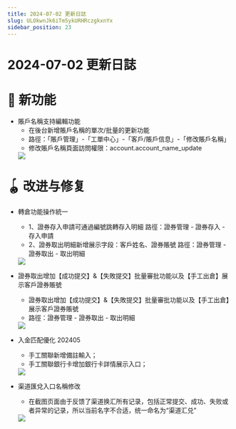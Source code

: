 ```yaml
---
title: 2024-07-02 更新日誌
slug: ULOkwnJk6iTm5ykURHRczgkxnYx
sidebar_position: 23
---
```



# 2024-07-02 更新日誌

# 🎉 新功能

- 賬戶名稱支持編輯功能
    - 在後台新增賬戶名稱的單次/批量的更新功能
    - 路徑：「賬戶管理」-「工單中心」-「客戶/賬戶信息」-「修改賬戶名稱」
    - 修改賬戶名稱頁面訪問權限：account.account_name_update
    <img src="/assets/YC7ibDeRxofajuxuxFnckkqln4b.png" src-width="2754" src-height="692" align="center"/>

# 🪀 改进与修复

- 轉倉功能操作統一
    - 1、證券存入申請可通過編號跳轉存入明細
      路徑：證券管理 - 證券存入 - 存入申請
    - 2、證券取出明細新增展示字段：客戶姓名、證券賬號
      路徑：證券管理 - 證券取出 - 取出明細
    <img src="/assets/UXaQbjwvaob9j3xESx8cCuJunYb.png" src-width="2412" src-height="1466" align="center"/>

- 證券取出增加【成功提交】&【失敗提交】批量審批功能以及【手工出倉】展示客戶證券賬號
    - 證券取出增加【成功提交】&【失敗提交】批量審批功能以及【手工出倉】展示客戶證券賬號
    - 路徑：證券管理 - 證券取出 - 取出明細
    <img src="/assets/O5ZibK6bdoTaY7xst3wcHjRln9d.png" src-width="1920" src-height="1684" align="center"/>

- 入金匹配優化 202405
    - 手工關聯新增備註輸入；
    - 手工關聯銀行卡增加銀行卡詳情展示入口；
    <img src="/assets/N9MibbxE0oiobKxf5q2cubl8nQf.png" src-width="3258" src-height="1744" align="center"/>

- 渠道匯兌入口名稱修改
    - 在截图页面由于反馈了渠道换汇所有记录，包括正常提交、成功、失败或者异常的记录，所以当前名字不合适，统一命名为“渠道汇兑”
    <img src="/assets/SbYHbdbsLovor4xFMjzcSqtmnHe.png" src-width="2322" src-height="966" align="center"/>

